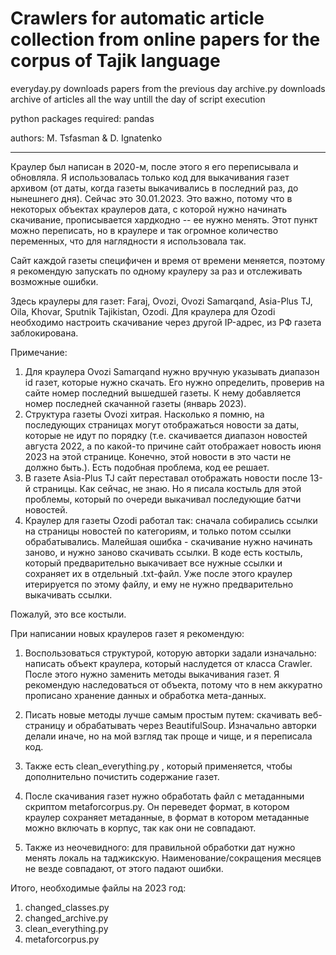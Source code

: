 # Crawlers for automatic article collection from online papers for the corpus of Tajik language

everyday.py downloads papers from the previous day
archive.py downloads archive of articles all the way untill the day of script execution

python packages required: pandas

authors: M. Tsfasman & D. Ignatenko
___________________________________

Краулер был написан в 2020-м, после этого я его переписывала и обновляла. Я использовалась только код для выкачивания газет архивом (от даты, когда газеты выкачивались в последний раз, до нынешнего дня).
Сейчас это 30.01.2023. Это важно, потому что в некоторых объектах краулеров дата, с которой нужно начинать скачивание, прописывается хардкодно -- ее нужно менять.
Этот пункт можно переписать, но в краулере и так огромное количество переменных, что для наглядности я использовала так.

Сайт каждой газеты специфичен и время от времени меняется, поэтому я рекомендую запускать по одному краулеру за раз и отслеживать возможные ошибки.

Здесь краулеры для газет:
Faraj, Ovozi, Ovozi Samarqand, Asia-Plus TJ, Oila, Khovar, Sputnik Tajikistan, Ozodi.
Для краулера для Ozodi необходимо настроить скачивание через другой IP-адрес, из РФ газета заблокирована.

Примечание:
1. Для краулера Ovozi Samarqand нужно вручную указывать диапазон id газет, которые нужно скачать. Его нужно определить, проверив на сайте номер последний вышедшей газеты. К нему добавляется номер последней скачанной газеты (январь 2023).
2. Структура газеты Ovozi хитрая. Насколько я помню, на последующих страницах могут отображаться новости за даты, которые не идут по порядку (т.е. скачивается диапазон новостей августа 2022, а по какой-то причине сайт отображает новость июня 2023 на этой странице. Конечно, этой новости в это части не должно быть.). Есть подобная проблема, код ее решает.
3. В газете Asia-Plus TJ сайт переставал отображать новости после 13-й страницы. Как сейчас, не знаю. Но я писала костыль для этой проблемы, который по очереди выкачивал последующие батчи новостей.
4. Краулер для газеты Ozodi работал так: сначала собирались ссылки на страницы новостей по категориям, и только потом ссылки обрабатывались. Малейшая ошибка - скачивание нужно начинать заново, и нужно заново скачивать ссылки. В коде есть костыль, который предварительно выкачивает все нужные ссылки и сохраняет их в отдельный .txt-файл. Уже после этого краулер итерируется по этому файлу, и ему не нужно предварительно выкачивать ссылки.

Пожалуй, это все костыли.


При написании новых краулеров газет я рекомендую:
1. Воспользоваться структурой, которую авторки задали изначально: написать объект краулера, который наслудется от класса Crawler. После этого нужно заменить методы выкачивания газет. Я рекомендую наследоваться от объекта, потому что в нем аккуратно прописано хранение данных и обработка мета-данных.
2. Писать новые методы лучше самым простым путем: скачивать веб-страницу и обрабатывать через BeautifulSoup. Изначально авторки делали иначе, но на мой взгляд так проще и чище, и я переписала код.
3. Также есть clean_everything.py , который применяется, чтобы дополнительно почистить содержание газет.
4. После скачивания газет нужно обработать файл с метаданными скриптом metaforcorpus.py. Он переведет формат, в котором краулер сохраняет метаданные, в формат в котором метаданные можно включать в корпус, так как они не совпадают.

5. Также из неочевидного: для правильной обработки дат нужно менять локаль на таджикскую. Наименование/сокращения месяцев не везде совпадают, от этого падают ошибки.


Итого, необходимые файлы на 2023 год:
1. changed_classes.py
2. changed_archive.py
3. clean_everything.py
4. metaforcorpus.py
